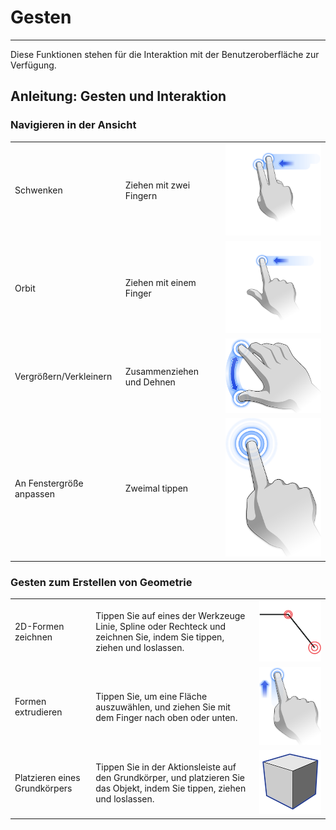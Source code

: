 # Gesten

---

Diese Funktionen stehen für die Interaktion mit der Benutzeroberfläche zur Verfügung.

## Anleitung: Gesten und Interaktion

### Navigieren in der Ansicht

| | | |
| ---- | ---- | ---- |
| Schwenken|Ziehen mit zwei Fingern | ![](Images/GUID-4307F5D6-E2C3-4CAB-9FD2-651D52B3DCF8-low.png) |
| Orbit | Ziehen mit einem Finger | ![](Images/GUID-65A59445-15DB-4F19-B25A-5D5193E57761-low.png) |
| Vergrößern/Verkleinern | Zusammenziehen und Dehnen | ![](Images/GUID-7B204401-5D68-4119-BC25-06353F6DE600-low.png)|
| An Fenstergröße anpassen | Zweimal tippen | ![](Images/GUID-741A3F3D-B558-444A-A2EF-D817498DBD10-low.png) |

### Gesten zum Erstellen von Geometrie

| | | |
| ---- | ---- | ---- |
| 2D-Formen zeichnen | Tippen Sie auf eines der Werkzeuge Linie, Spline oder Rechteck und zeichnen Sie, indem Sie tippen, ziehen und loslassen. | ![](Images/GUID-F27654CC-6996-4D89-8030-3EA2B9D41B63-low.png) |
| Formen extrudieren | Tippen Sie, um eine Fläche auszuwählen, und ziehen Sie mit dem Finger nach oben oder unten. | ![](Images/GUID-A84A7DBB-E3EF-4130-AFDF-0E9CD1BA5512-low.png) |
| Platzieren eines Grundkörpers | Tippen Sie in der Aktionsleiste auf den Grundkörper, und platzieren Sie das Objekt, indem Sie tippen, ziehen und loslassen. | ![](Images/GUID-08D9B90C-BE55-4596-BFFB-3436E9D2A939-low.png) |

